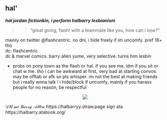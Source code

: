 ## hal' 

 ***hal jordan fictionkin, i perform halbarry lesbianism***
  >> “great going, flash! with a teammate like you, how can i lose?”

  mainly on twitter @flashcentric. no dni, i hide freely if im uncomfy. pref 18+ tho   
    dc: flashcentric  
   dc & marvel comics. barry allen yume, very selective. turns him lesbin
   
   
   -  probs on pony town as the flash or hal. if you see me, idm if you sit or chat w me. tho i can be awkward at first, very bad at starting convos. may be offtab or afk so pls whisper. im not the best at making friends but i really wnna talk ! i hide/block if uncomfy, mainly if you harass people for no reason, be respectful
 <p align="center">
  <img src="https://media1.tenor.com/m/K096gtzoag8AAAAC/black-noir.gif"  />
</p>
 𝒟𝑀 𝓂𝑒 𝐵𝒶𝓇𝓇𝓎 𝒜𝓁𝓁𝑒𝓃 https://halbarryy.straw.page sign ata https://halbarry.atabook.org/
